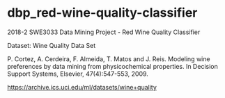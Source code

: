 # dbp_red-wine-quality-classifier
2018-2 SWE3033 Data Mining Project - Red Wine Quality Classifier


Dataset: Wine Quality Data Set


P. Cortez, A. Cerdeira, F. Almeida, T. Matos and J. Reis. Modeling wine preferences by data mining from physicochemical properties. In Decision Support Systems, Elsevier, 47(4):547-553, 2009.


https://archive.ics.uci.edu/ml/datasets/wine+quality



